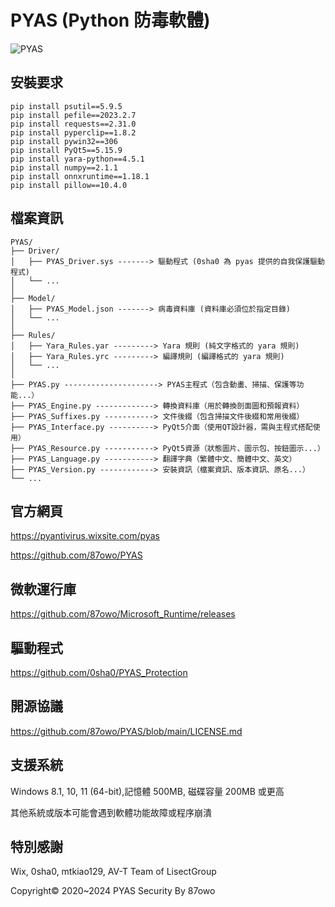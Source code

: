 # PYAS (Python 防毒軟體)

![PYAS](https://github.com/user-attachments/assets/39c273b9-c467-480a-a8b3-31714a6df3ef)

## 安裝要求

```
pip install psutil==5.9.5
pip install pefile==2023.2.7
pip install requests==2.31.0
pip install pyperclip==1.8.2
pip install pywin32==306
pip install PyQt5==5.15.9
pip install yara-python==4.5.1
pip install numpy==2.1.1
pip install onnxruntime==1.18.1
pip install pillow==10.4.0
```

## 檔案資訊

```
PYAS/
├── Driver/
│   ├── PYAS_Driver.sys -------> 驅動程式 (0sha0 為 pyas 提供的自我保護驅動程式)
│   └── ...
│
├── Model/
│   ├── PYAS_Model.json -------> 病毒資料庫 (資料庫必須位於指定目錄)
│   └── ...
│
├── Rules/
│   ├── Yara_Rules.yar ---------> Yara 規則 (純文字格式的 yara 規則)
│   ├── Yara_Rules.yrc ---------> 編譯規則 (編譯格式的 yara 規則)
│   └── ...
│
├── PYAS.py ---------------------> PYAS主程式（包含動畫、掃描、保護等功能...）
├── PYAS_Engine.py -------------> 轉換資料庫（用於轉換剖面圖和預報資料）
├── PYAS_Suffixes.py -----------> 文件後綴（包含掃描文件後綴和常用後綴）
├── PYAS_Interface.py ----------> PyQt5介面（使用QT設計器，需與主程式搭配使用）
├── PYAS_Resource.py -----------> PyQt5資源（狀態圖片、圖示包、按鈕圖示...）
├── PYAS_Language.py -----------> 翻譯字典（繁體中文、簡體中文、英文）
├── PYAS_Version.py ------------> 安裝資訊（檔案資訊、版本資訊、原名...）
└── ...
```

## 官方網頁

https://pyantivirus.wixsite.com/pyas

https://github.com/87owo/PYAS

## 微軟運行庫

https://github.com/87owo/Microsoft_Runtime/releases

## 驅動程式

https://github.com/0sha0/PYAS_Protection

## 開源協議

https://github.com/87owo/PYAS/blob/main/LICENSE.md

## 支援系統

Windows 8.1, 10, 11 (64-bit),記憶體 500MB, 磁碟容量 200MB 或更高

其他系統或版本可能會遇到軟體功能故障或程序崩潰

## 特別感謝

Wix, 0sha0, mtkiao129, AV-T Team of LisectGroup

Copyright© 2020~2024 PYAS Security By 87owo
